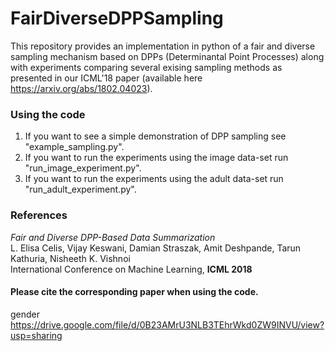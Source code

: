 # FairDiverseDPPSampling
This repository provides an implementation in python of a fair and diverse sampling mechanism based on DPPs (Determinantal Point Processes) along with experiments comparing several exising sampling methods as presented in our ICML'18 paper (available here https://arxiv.org/abs/1802.04023).


### Using the code

1. If you want to see a simple demonstration of DPP sampling see "example_sampling.py". 
1. If you want to run the experiments using the image data-set run "run_image_experiment.py".
1. If you want to run the experiments using the adult data-set run "run_adult_experiment.py".

### References
*Fair and Diverse DPP-Based Data Summarization*  
L. Elisa Celis, Vijay Keswani, Damian Straszak, Amit Deshpande, Tarun Kathuria, Nisheeth K. Vishnoi  
International Conference on Machine Learning, **ICML 2018**

#### Please cite the corresponding paper when using the code.

gender 
https://drive.google.com/file/d/0B23AMrU3NLB3TEhrWkd0ZW9INVU/view?usp=sharing

